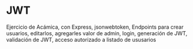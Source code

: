 # JWT

Ejercicio de Acámica, con Express, jsonwebtoken, Endpoints para crear usuarios, editarlos, agregarles valor de admin, login, generación de JWT, validación de JWT, acceso autorizado a listado de ususarios 
